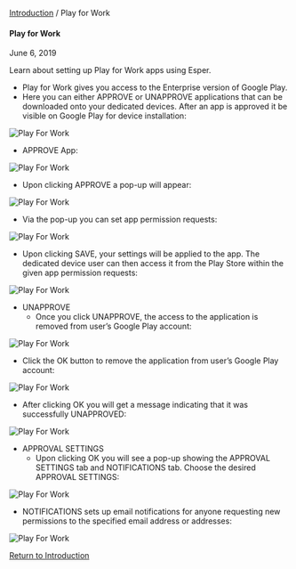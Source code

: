 [Introduction](../index.html) / Play for Work

#### Play for Work

June 6, 2019

Learn about setting up Play for Work apps using Esper.

*   Play for Work gives you access to the Enterprise version of Google Play.
*   Here you can either APPROVE or UNAPPROVE applications that can be downloaded onto your dedicated devices. After an app is approved it be visible on Google Play for device installation:

![Play For Work](https://documentation-media.s3.amazonaws.com/images/1_PW.width-800.png?AWSAccessKeyId=AKIAJHOTEM5S4GAN2SGA&Signature=kDnceSBQ%2BkCQwSyKhmfU%2Fk8dN44%3D&Expires=1559913434)

*   APPROVE App:

![Play For Work](https://documentation-media.s3.amazonaws.com/images/2_PW.width-800.png?AWSAccessKeyId=AKIAJHOTEM5S4GAN2SGA&Signature=7M41vod3%2B8nBiE8yrpHiiawRUQ8%3D&Expires=1559913434)

*   Upon clicking APPROVE a pop-up will appear:

![Play For Work](https://documentation-media.s3.amazonaws.com/images/3_PW.width-800.png?AWSAccessKeyId=AKIAJHOTEM5S4GAN2SGA&Signature=xGJeA%2Fau9GY%2Fg0uTKvEHdOcT1Ko%3D&Expires=1559913434)

*   Via the pop-up you can set app permission requests:

![Play For Work](https://documentation-media.s3.amazonaws.com/images/4_PW.width-800.png?AWSAccessKeyId=AKIAJHOTEM5S4GAN2SGA&Signature=ola%2BUjPEmQSra6naluW1vDKMBPk%3D&Expires=1559913434)

*   Upon clicking SAVE, your settings will be applied to the app. The dedicated device user can then access it from the Play Store within the given app permission requests:

![Play For Work](https://documentation-media.s3.amazonaws.com/images/5_PW.width-800.png?AWSAccessKeyId=AKIAJHOTEM5S4GAN2SGA&Signature=911MOuRyh0Lj0d8U6uufnnRBlk0%3D&Expires=1559913434)

*   UNAPPROVE
    *   Once you click UNAPPROVE, the access to the application is removed from user’s Google Play account:

![Play For Work](https://documentation-media.s3.amazonaws.com/images/5_PW.width-800.png?AWSAccessKeyId=AKIAJHOTEM5S4GAN2SGA&Signature=911MOuRyh0Lj0d8U6uufnnRBlk0%3D&Expires=1559913434)

*   Click the OK button to remove the application from user’s Google Play account:

![Play For Work](https://documentation-media.s3.amazonaws.com/images/6_PW.width-800.png?AWSAccessKeyId=AKIAJHOTEM5S4GAN2SGA&Signature=4k0UI6QoHNbhSiLzsbd3Zp13dzc%3D&Expires=1559913434)

*   After clicking OK you will get a message indicating that it was successfully UNAPPROVED:

![Play For Work](https://documentation-media.s3.amazonaws.com/images/7_PW.width-800.png?AWSAccessKeyId=AKIAJHOTEM5S4GAN2SGA&Signature=ZroA9ZU9W6iiJSP450co0WN7Pgw%3D&Expires=1559913434)

*   APPROVAL SETTINGS
    *   Upon clicking OK you will see a pop-up showing the APPROVAL SETTINGS tab and NOTIFICATIONS tab. Choose the desired APPROVAL SETTINGS:

![Play For Work](https://documentation-media.s3.amazonaws.com/images/4_PW.width-800.png?AWSAccessKeyId=AKIAJHOTEM5S4GAN2SGA&Signature=ola%2BUjPEmQSra6naluW1vDKMBPk%3D&Expires=1559913434)

*   NOTIFICATIONS sets up email notifications for anyone requesting new permissions to the specified email address or addresses:

![Play For Work](https://documentation-media.s3.amazonaws.com/images/9_PW.width-800.png?AWSAccessKeyId=AKIAJHOTEM5S4GAN2SGA&Signature=3mmM7oYuH0L45x9DdnbFp8o7Jz4%3D&Expires=1559913434)

[Return to Introduction](../index.html)